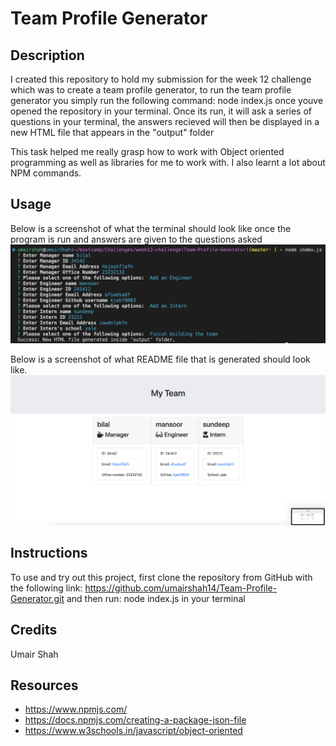 # Team Profile Generator

## Description
I created this repository to hold my submission for the week 12 challenge which was to create a team profile generator, to run the team profile generator you simply run the following command: node index.js once youve opened the repository in your terminal. Once its run, it will ask a series of questions in your terminal, the answers recieved will then be displayed in a new HTML file that appears in the "output" folder

This task helped me really grasp how to work with Object oriented programming as well as libraries for me to work with. I also learnt a lot about NPM commands.

## Usage

Below is a screenshot of what the terminal should look like once the program is run and answers are given to the questions asked
![screenshot of the project](./assets/images/Screenshot%202023-03-01%20at%2002.36.32.png)

Below is a screenshot of what README file that is generated should look like.
![screenshot of the project](./assets/images/Screenshot%202023-03-01%20at%2002.36.03.png)


## Instructions

To use and try out this project, first clone the repository from GitHub with the following link: https://github.com/umairshah14/Team-Profile-Generator.git and then run: node index.js in your terminal

## Credits

Umair Shah

## Resources

- https://www.npmjs.com/
- https://docs.npmjs.com/creating-a-package-json-file
- https://www.w3schools.in/javascript/object-oriented
